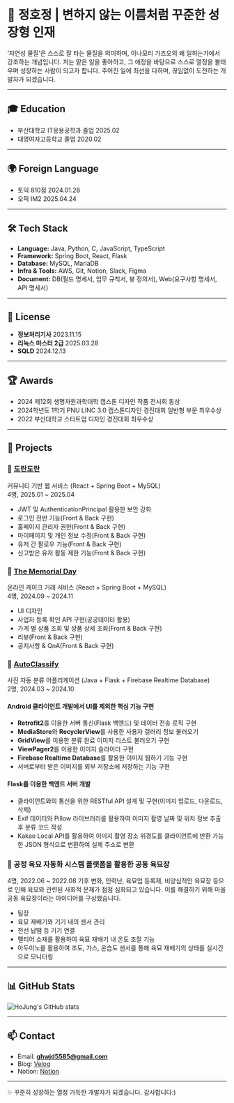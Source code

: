 # 👋 정호정 | 변하지 않는 이름처럼 꾸준한 성장형 인재

‘자연성 물질’은 스스로 잘 타는 물질을 의미하며, 이나모리 가즈오의 왜 일하는가에서 강조하는 개념입니다. 저는 맡은 일을 좋아하고, 그 애정을 바탕으로 스스로 열정을 불태우며 성장하는 사람이 되고자 합니다. 주어진 일에 최선을 다하며, 끊임없이 도전하는 개발자가 되겠습니다.

---

## 🎓 Education
- 부산대학교 IT응용공학과 졸업 2025.02
- 대명여자고등학교 졸업 2020.02

---

## 🌍 Foreign Language
- 토익 810점 2024.01.28
- 오픽 IM2 2025.04.24

---

## 🛠 Tech Stack
- **Language:** Java, Python, C, JavaScript, TypeScript
- **Framework:** Spring Boot, React, Flask
- **Database:** MySQL, MariaDB
- **Infra & Tools:** AWS, Git, Notion, Slack, Figma
- **Document:** DB(필드 명세서, 업무 규칙서, 뷰 정의서), Web(요구사항 명세서, API 명세서)

---

## 📜 License
- **정보처리기사** 2023.11.15
- **리눅스 마스터 2급** 2025.03.28
- **SQLD** 2024.12.13

---

## 🏆 Awards
- 2024 제12회 생명자원과학대학 캡스톤 디자인 작품 전시회 동상
- 2024학년도 1학기 PNU LINC 3.0 캡스톤디자인 경진대회 일반형 부문 최우수상
- 2022 부산대학교 스타트업 디자인 경진대회 최우수상

---

## 📂 Projects
### 🔹 [도란도란](https://github.com/orgs/DoranDoran-team/repositories)
커뮤니티 기반 웹 서비스 (React + Spring Boot + MySQL)    
4명, 2025.01 ~ 2025.04

- JWT 및 AuthenticationPrincipal 활용한 보안 강화
- 로그인 전반 기능(Front & Back 구현)
- 홈페이지 관리자 권한(Front & Back 구현)
- 마이페이지 및 개인 정보 수정(Front & Back 구현)
- 유저 간 팔로우 기능(Front & Back 구현)
- 신고받은 유저 활동 제한 기능(Front & Back 구현)


### 🔹 [The Memorial Day](https://github.com/orgs/TheMemorialDay/repositories)
온라인 케이크 거래 서비스 (React + Spring Boot + MySQL)  
4명, 2024.09 ~ 2024.11

- UI 디자인
- 사업자 등록 확인 API 구현(공공데이터 활용)
- 가게 별 상품 조회 및 상품 상세 조회(Front & Back 구현)
- 리뷰(Front & Back 구현) 
- 공지사항 & QnA(Front & Back 구현)


### 🔹 [AutoClassify](https://github.com/pnuSorting/Image-Classification)
사진 자동 분류 어플리케이션 (Java + Flask + Firebase Realtime Database)      
2명, 2024.03 ~ 2024.10

#### Android 클라이언트 개발에서 UI를 제외한 핵심 기능 구현
 - **Retrofit2**를 이용한 서버 통신(Flask 백엔드) 및 데이터 전송 로직 구현
 - **MediaStore**와 **RecyclerView**를 사용한 사용자 갤러리 정보 불러오기
 - **GridView**를 이용한 분류 완료 이미지 리스트 불러오기 구현
 - **ViewPager2**를 이용한 이미지 슬라이더 구현
 - **Firebase Realtime Database**를 활용한 이미지 찜하기 기능 구현
 - 서버로부터 받은 이미지를 외부 저장소에 저장하는 기능 구현

#### Flask를 이용한 백엔드 서버 개발  
 - 클라이언트와의 통신을 위한 RESTful API 설계 및 구현(이미지 업로드, 다운로드, 삭제)
 - Exif 데이터와 Pillow 라이브러리를 활용하여 이미지 촬영 날짜 및 위치 정보 추출 후 분류 코드 작성
 - Kakao Local API를 활용하여 이미지 촬영 장소 위경도를 클라이언트에 반환 가능한 JSON 형식으로 변환하여 실제 주소로 변환

### 🔹 공정 육묘 자동화 시스템 플랫폼을 활용한 공동 육묘장
4명, 2022.06 ~ 2022.08
기후 변화, 인력난, 육묘업 등록제, 비양심적인 육묘장 등으로 인해 육묘와 관련된 사회적 문제가 점점 심화되고 있습니다. 이를 해결하기 위해 마을 공동 육묘장이라는 아이디어를 구상했습니다.

 - 팀장
 - 육묘 재배기와 기기 내의 센서 관리
 - 전선 납땜 등 기기 연결
 - 펠티어 소재를 활용하여 육묘 재배기 내 온도 조절 기능
 - 아두이노를 활용하여 조도, 가스, 온습도 센서를 통해 육묘 재배기의 상태를 실시간으로 모니터링


---

## 📊 GitHub Stats
![HoJung's GitHub stats](https://github-readme-stats.vercel.app/api?username=ristukaJJang&show_icons=true&theme=tokyonight)

---

## 📫 Contact
- Email: **ghwjd5585@gmail.com**  
- Blog: [Velog](https://velog.io/@hojeong425)
- Notion: [Notion](https://hazel-makeup-cea.notion.site/145b48a7fdbc80eb9b33d19a25e74efe)

---
✨ 꾸준히 성장하는 열정 가득한 개발자가 되겠습니다. 감사합니다:)
